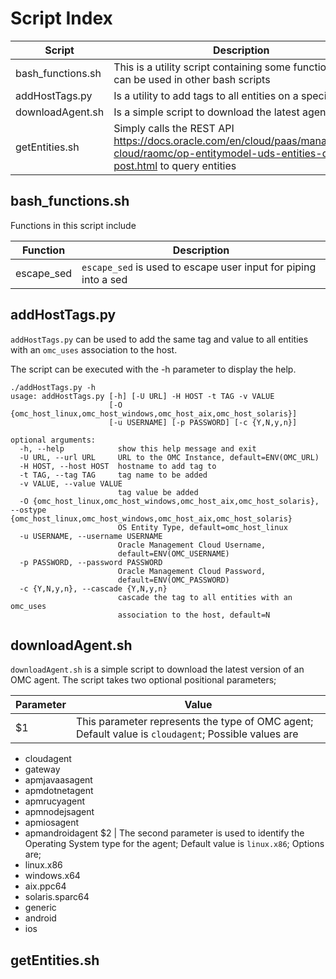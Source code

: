 # Script Index

Script | Description
------ | -----------
bash_functions.sh | This is a utility script containing some functions that can be used in other bash scripts
addHostTags.py | Is a utility to add tags to all entities on a specific host
downloadAgent.sh | Is a simple script to download the latest agent
getEntities.sh | Simply calls the REST API https://docs.oracle.com/en/cloud/paas/management-cloud/raomc/op-entitymodel-uds-entities-query-post.html to query entities

## bash_functions.sh
Functions in this script include

Function | Description
-------- | -----------
escape_sed | `escape_sed` is used to escape user input for piping into a sed

## addHostTags.py
`addHostTags.py` can be used to add the same tag and value to all entities with an `omc_uses` association to the host.

The script can be executed with the -h parameter to display the help.

```
./addHostTags.py -h
usage: addHostTags.py [-h] [-U URL] -H HOST -t TAG -v VALUE
                      [-O {omc_host_linux,omc_host_windows,omc_host_aix,omc_host_solaris}]
                      [-u USERNAME] [-p PASSWORD] [-c {Y,N,y,n}]

optional arguments:
  -h, --help            show this help message and exit
  -U URL, --url URL     URL to the OMC Instance, default=ENV(OMC_URL)
  -H HOST, --host HOST  hostname to add tag to
  -t TAG, --tag TAG     tag name to be added
  -v VALUE, --value VALUE
                        tag value be added
  -O {omc_host_linux,omc_host_windows,omc_host_aix,omc_host_solaris}, --ostype {omc_host_linux,omc_host_windows,omc_host_aix,omc_host_solaris}
                        OS Entity Type, default=omc_host_linux
  -u USERNAME, --username USERNAME
                        Oracle Management Cloud Username,
                        default=ENV(OMC_USERNAME)
  -p PASSWORD, --password PASSWORD
                        Oracle Management Cloud Password,
                        default=ENV(OMC_PASSWORD)
  -c {Y,N,y,n}, --cascade {Y,N,y,n}
                        cascade the tag to all entities with an omc_uses
                        association to the host, default=N
```

## downloadAgent.sh
`downloadAgent.sh` is a simple script to download the latest version of an OMC agent.  The script takes two optional positional parameters;

Parameter | Value
--------- | -----
$1 | This parameter represents the type of OMC agent; Default value is `cloudagent`; Possible values are 
* cloudagent
* gateway
* apmjavaasagent
* apmdotnetagent
* apmrucyagent
* apmnodejsagent
* apmiosagent
* apmandroidagent
$2 | The second parameter is used to identify the Operating System type for the agent;  Default value is `linux.x86`; Options are;
* linux.x86
* windows.x64
* aix.ppc64
* solaris.sparc64
* generic
* android
* ios

## getEntities.sh


